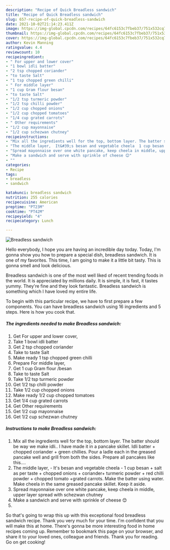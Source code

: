 ```yaml
---
description: "Recipe of Quick Breadless sandwich"
title: "Recipe of Quick Breadless sandwich"
slug: 657-recipe-of-quick-breadless-sandwich
date: 2021-10-02T21:14:23.411Z
image: https://img-global.cpcdn.com/recipes/64fc6153c7fbeb37/751x532cq70/breadless-sandwich-recipe-main-photo.jpg
thumbnail: https://img-global.cpcdn.com/recipes/64fc6153c7fbeb37/751x532cq70/breadless-sandwich-recipe-main-photo.jpg
cover: https://img-global.cpcdn.com/recipes/64fc6153c7fbeb37/751x532cq70/breadless-sandwich-recipe-main-photo.jpg
author: Kevin Manning
ratingvalue: 4.4
reviewcount: 10
recipeingredient:
- " For upper and lower cover"
- "1 bowl idli batter"
- "2 tsp chopped coriander"
- "to taste Salt"
- "1 tsp chopped green chilli"
- " For middle layer"
- "1 cup Gram flour besan"
- "to taste Salt"
- "1/2 tsp turmeric powder"
- "1/2 tsp chilli powder"
- "1/2 cup chopped onions"
- "1/2 cup chopped tomatoes"
- "1/4 cup grated carrots"
- " Other requirements"
- "1/2 cup mayonnaise"
- "1/2 cup schezwan chutney"
recipeinstructions:
- "Mix all the ingredients well for the top, bottom layer. The batter should be way we make idli.. I have made it in a pancake skillet. Idli batter + chopped coriander + green chillies. Pour a ladle each in the greased pancake well and grill from both the sides. Prepare all pancakes like this...."
- "The middle layer,  It&#39;s besan and vegetable cheela  1 cup besan + salt as per taste + chopped onions + coriander+ turmeric powder + red chilli powder + chopped tomato +grated carrots. Make the batter using water. Make cheela in the same greased pancake skillet. Keep it aside."
- "Spread mayonnaise over one white pancake, keep cheela in middle, upper layer spread with schezwan chutney"
- "Make a sandwich and serve with sprinkle of cheese 😊"
- ""
categories:
- Recipe
tags:
- breadless
- sandwich

katakunci: breadless sandwich 
nutrition: 255 calories
recipecuisine: American
preptime: "PT23M"
cooktime: "PT42M"
recipeyield: "4"
recipecategory: Lunch

---
```



![Breadless sandwich](https://img-global.cpcdn.com/recipes/64fc6153c7fbeb37/751x532cq70/breadless-sandwich-recipe-main-photo.jpg)

Hello everybody, I hope you are having an incredible day today. Today, I'm gonna show you how to prepare a special dish, breadless sandwich. It is one of my favorites. This time, I am going to make it a little bit tasty. This is gonna smell and look delicious.



Breadless sandwich is one of the most well liked of recent trending foods in the world. It is appreciated by millions daily. It is simple, it is fast, it tastes yummy. They're fine and they look fantastic. Breadless sandwich is something which I have loved my entire life.


To begin with this particular recipe, we have to first prepare a few components. You can have breadless sandwich using 16 ingredients and 5 steps. Here is how you cook that.

<!--inarticleads1-->

##### The ingredients needed to make Breadless sandwich:

1. Get  For upper and lower cover,
1. Take 1 bowl idli batter
1. Get 2 tsp chopped coriander
1. Take to taste Salt
1. Make ready 1 tsp chopped green chilli
1. Prepare  For middle layer,
1. Get 1 cup Gram flour /besan
1. Take to taste Salt
1. Take 1/2 tsp turmeric powder
1. Get 1/2 tsp chilli powder
1. Take 1/2 cup chopped onions
1. Make ready 1/2 cup chopped tomatoes
1. Get 1/4 cup grated carrots
1. Get  Other requirements
1. Get 1/2 cup mayonnaise
1. Get 1/2 cup schezwan chutney




<!--inarticleads2-->

##### Instructions to make Breadless sandwich:

1. Mix all the ingredients well for the top, bottom layer. The batter should be way we make idli.. I have made it in a pancake skillet. Idli batter + chopped coriander + green chillies. Pour a ladle each in the greased pancake well and grill from both the sides. Prepare all pancakes like this....
1. The middle layer,  - It&#39;s besan and vegetable cheela  - 1 cup besan + salt as per taste + chopped onions + coriander+ turmeric powder + red chilli powder + chopped tomato +grated carrots. Make the batter using water. Make cheela in the same greased pancake skillet. Keep it aside.
1. Spread mayonnaise over one white pancake, keep cheela in middle, upper layer spread with schezwan chutney
1. Make a sandwich and serve with sprinkle of cheese 😊
1. 




So that's going to wrap this up with this exceptional food breadless sandwich recipe. Thank you very much for your time. I'm confident that you will make this at home. There's gonna be more interesting food in home recipes coming up. Remember to bookmark this page on your browser, and share it to your loved ones, colleague and friends. Thank you for reading. Go on get cooking!
